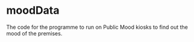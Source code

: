 # moodData
The code for the programme to run on Public Mood kiosks to find out the mood of the premises.
